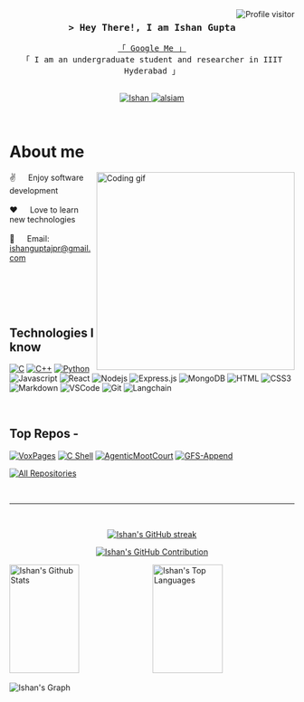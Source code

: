 <!--
<h2 align="center">
  Welcome!
  <img src="https://media.giphy.com/media/hvRJCLFzcasrR4ia7z/giphy.gif" width="28">
</h2>
-->

<!--
<p align="center">
  <a href="https://github.com/Ishan-1"><img src="https://readme-typing-svg.herokuapp.com/?lines=Self%20Taught%20Programmer;Front%20End%20Developer;1.5%2B%20years%20of%20coding%20experience;Always%20learning%20new%20things&center=true&width=380&height=45"></a>
</p>

 -->

<a href="https://komarev.com/ghpvc/?username=Ishan-1">
  <img align="right" src="https://komarev.com/ghpvc/?username=Ishan-1&label=Visitors&color=0e75b6&style=flat" alt="Profile visitor" />
</a>



<!-- Intro  -->
<h3 align="center">
        <samp>&gt; Hey There!, I am
                <b>Ishan Gupta</b>
        </samp>
</h3>


<p align="center"> 
  <samp>
    <a href="https://www.google.com/search?q=Ishan+Gupta+IIITH">「 Google Me 」</a>
    <br>
    「 I am an undergraduate student and researcher in IIIT Hyderabad 」
    <br>
    <br>
  </samp>
</p>

<p align="center">
 <a href="https://www.linkedin.com/in/ishan-gupta-178ba7a3/" target="_blank">
  <img src="https://img.shields.io/badge/LinkedIn-0077B5?style=for-the-badge&logo=linkedin&logoColor=white" alt="Ishan"/>
 </a>
 <a href="https://www.instagram.com/ishan.gupta_20/" target="_blank">
  <img src="https://img.shields.io/badge/Instagram-fe4164?style=for-the-badge&logo=instagram&logoColor=white" alt="alsiam" />
 </a> 
</p>
<br />

<!-- About Section -->
 # About me
 
<p>
 <img align="right" width="350" src="/assets/programmer.gif" alt="Coding gif" />
  
 ✌️ &emsp; Enjoy software development <br/><br/>
 ❤️ &emsp; Love to learn new technologies<br/><br/>
 📧 &emsp; Email: ishanguptajpr@gmail.com<br/><br/>

</p>

<br/>
<br/>
<br/>

## Technologies I know
[![C](https://img.shields.io/badge/C-00599C?logo=c&logoColor=white)](#)
[![C++](https://img.shields.io/badge/C++-%2300599C.svg?logo=c%2B%2B&logoColor=white)](#)
[![Python](https://img.shields.io/badge/Python-3776AB?logo=python&logoColor=fff)](#)
![Javascript](https://img.shields.io/badge/Javascript-F0DB4F?style=for-the-badge&labelColor=black&logo=javascript&logoColor=F0DB4F)
![React](https://img.shields.io/badge/-React-61DBFB?style=for-the-badge&labelColor=black&logo=react&logoColor=61DBFB)
![Nodejs](https://img.shields.io/badge/Nodejs-3C873A?style=for-the-badge&labelColor=black&logo=node.js&logoColor=3C873A)
![Express.js](https://img.shields.io/badge/Express.js-000000?style=for-the-badge&logo=express&logoColor=white)
![MongoDB](https://img.shields.io/badge/MongoDB-4EA94B?style=for-the-badge&logo=mongodb&logoColor=white)
![HTML](https://img.shields.io/badge/HTML5-E34F26?style=for-the-badge&logo=html5&logoColor=white)
![CSS3](https://img.shields.io/badge/CSS3-1572B6?style=for-the-badge&logo=css3&logoColor=white)
![Markdown](https://img.shields.io/badge/Markdown-000000?style=for-the-badge&logo=markdown&logoColor=white)
![VSCode](https://img.shields.io/badge/Visual_Studio-0078d7?style=for-the-badge&logo=visual%20studio&logoColor=white)
![Git](https://img.shields.io/badge/Git-F05032?style=for-the-badge&logo=git&logoColor=white)
![Langchain](https://img.shields.io/badge/LangChain-ffffff?logo=langchain&logoColor=green)

<br/>

## Top Repos -
[![VoxPages](https://github-readme-stats.vercel.app/api/pin/?username=Ishan-1&repo=VoxPages&border_color=7F3FBF&bg_color=0D1117&title_color=C9D1D9&text_color=8B949E&icon_color=7F3FBF)](https://github.com/Ishan-1/VoxPages)
[![C Shell](https://github-readme-stats.vercel.app/api/pin/?username=Ishan-1&repo=c-shell&border_color=7F3FBF&bg_color=0D1117&title_color=C9D1D9&text_color=8B949E&icon_color=7F3FBF)](https://github.com/Ishan-1/c-shell)
[![AgenticMootCourt](https://github-readme-stats.vercel.app/api/pin/?username=Ishan-1&repo=AgenticMootCourt&border_color=7F3FBF&bg_color=0D1117&title_color=C9D1D9&text_color=8B949E&icon_color=7F3FBF)](https://github.com/Ishan-1/AgenticMootCourt)
[![GFS-Append](https://github-readme-stats.vercel.app/api/pin/?username=Ishan-1&repo=GFS-Append&border_color=7F3FBF&bg_color=0D1117&title_color=C9D1D9&text_color=8B949E&icon_color=7F3FBF)](https://github.com/Ishan-1/GFS-Append)


<p align="left">
  <a href="https://github.com/Ishan-1?tab=repositories" target="_blank"><img alt="All Repositories" title="All Repositories" src="https://img.shields.io/badge/-All%20Repos-2962FF?style=for-the-badge&logo=koding&logoColor=white"/></a>
</p>

<br/>
<hr/>
<br/>

<p align="center">
  <a href="https://github.com/Ishan-1">
    <img src="https://github-readme-streak-stats.herokuapp.com/?user=Ishan-1&theme=radical&border=7F3FBF&background=0D1117" alt="Ishan's GitHub streak"/>
  </a>
</p>

<p align="center">
  <a href="https://github.com/Ishan-1">
    <img src="https://github-profile-summary-cards.vercel.app/api/cards/profile-details?username=Ishan-1&theme=radical" alt="Ishan's GitHub Contribution"/>
  </a>
</p>

<a> 
    <a href="https://github.com/Ishan-1"><img alt="Ishan's Github Stats" src="https://denvercoder1-github-readme-stats.vercel.app/api?username=Ishan-1&show_icons=true&count_private=true&theme=react&border_color=7F3FBF&bg_color=0D1117&title_color=F85D7F&icon_color=F8D866" height="192px" width="49.5%"/></a>
  <a href="https://github.com/Ishan-1"><img alt="Ishan's Top Languages" src="https://denvercoder1-github-readme-stats.vercel.app/api/top-langs/?username=Ishan-1&langs_count=8&layout=compact&theme=react&border_color=7F3FBF&bg_color=0D1117&title_color=F85D7F&icon_color=F8D866" height="192px" width="49.5%"/></a>
  <br/>
</a>


![Ishan's Graph](https://github-readme-activity-graph.vercel.app/graph?username=Ishan-1&custom_title=Ishan%20Gupta's%20GitHub%20Activity%20Graph&bg_color=0D1117&color=7F3FBF&line=7F3FBF&point=7F3FBF&area_color=FFFFFF&title_color=FFFFFF&area=true)
